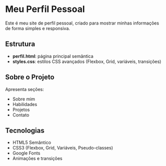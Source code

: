 # Meu Perfil Pessoal

Este é meu site de perfil pessoal, criado para mostrar minhas informações de forma simples e responsiva.

## Estrutura
- **perfil.html**: página principal semântica
- **styles.css**: estilos CSS avançados (Flexbox, Grid, variáveis, transições)

## Sobre o Projeto
Apresenta seções:
- Sobre mim
- Habilidades
- Projetos
- Contato

## Tecnologias
- HTML5 Semântico
- CSS3 (Flexbox, Grid, Variáveis, Pseudo-classes)
- Google Fonts
- Animações e transições

